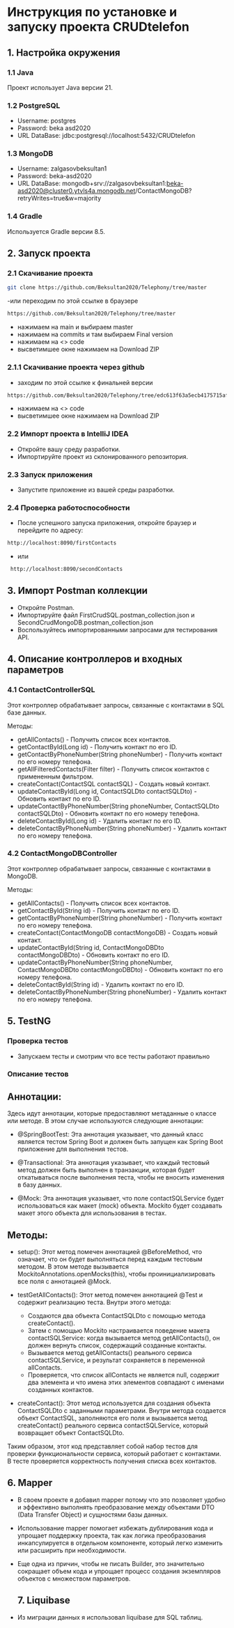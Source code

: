 # Инструкция по установке и запуску проекта CRUDtelefon

## 1. Настройка окружения

### 1.1 Java
Проект использует Java версии 21.

### 1.2 PostgreSQL
- Username: postgres
- Password: beka asd2020
- URL DataBase: jdbc:postgresql://localhost:5432/CRUDtelefon

### 1.3 MongoDB
- Username: zalgasovbeksultan1
- Password: beka-asd2020
- URL DataBase: mongodb+srv://zalgasovbeksultan1:beka-asd2020@cluster0.ytvls4a.mongodb.net/ContactMongoDB?retryWrites=true&w=majority

### 1.4 Gradle
Используется Gradle версии 8.5.

## 2. Запуск проекта

### 2.1 Скачивание проекта
```bash
git clone https://github.com/Beksultan2020/Telephony/tree/master
```
-или переходим по этой ссылке в браузере
```bash
https://github.com/Beksultan2020/Telephony/tree/master
```
- нажимаем на main и выбираем master
- нажимаем на commits и там выбираем Final version
- нажимаем на <> code
- высветимшее окне нажимаем на Download ZIP

### 2.1.1 Скачивание проекта через github
- заходим по этой ссылке к финальней версии
```bash
https://github.com/Beksultan2020/Telephony/tree/edc613f63a5ecb4175715af87f247842f5c3e0d2
```
- нажимаем на <> code
- высветимшее окне нажимаем на Download ZIP


### 2.2 Импорт проекта в IntelliJ IDEA
- Откройте вашу среду разработки.
- Импортируйте проект из склонированного репозитория.

### 2.3 Запуск приложения
- Запустите приложение из вашей среды разработки.

### 2.4 Проверка работоспособности
- После успешного запуска приложения, откройте браузер и перейдите по адресу:
```bash
http://localhost:8090/firstContacts
```
- или
```bash
 http://localhost:8090/secondContacts
```

## 3. Импорт Postman коллекции
- Откройте Postman.
- Импортируйте файл FirstCrudSQL.postman_collection.json и SecondCrudMongoDB.postman_collection.json
- Воспользуйтесь импортированными запросами для тестирования API.

## 4. Описание контроллеров и входных параметров

### 4.1 ContactControllerSQL

Этот контроллер обрабатывает запросы, связанные с контактами в SQL базе данных.

Методы:
- getAllContacts() - Получить список всех контактов.
- getContactById(Long id) - Получить контакт по его ID.
- getContactByPhoneNumber(String phoneNumber) - Получить контакт по его номеру телефона.
- getAllFilteredContacts(Filter filter) - Получить список контактов с примененным фильтром.
- createContact(ContactSQL contactSQL) - Создать новый контакт.
- updateContactById(Long id, ContactSQLDto contactSQLDto) - Обновить контакт по его ID.
- updateContactByPhoneNumber(String phoneNumber, ContactSQLDto contactSQLDto) - Обновить контакт по его номеру телефона.
- deleteContactById(Long id) - Удалить контакт по его ID.
- deleteContactByPhoneNumber(String phoneNumber) - Удалить контакт по его номеру телефона.

### 4.2 ContactMongoDBController

Этот контроллер обрабатывает запросы, связанные с контактами в MongoDB.

Методы:
- getAllContacts() - Получить список всех контактов.
- getContactById(String id) - Получить контакт по его ID.
- getContactByPhoneNumber(String phoneNumber) - Получить контакт по его номеру телефона.
- createContact(ContactMongoDB contactMongoDB) - Создать новый контакт.
- updateContactById(String id, ContactMongoDBDto contactMongoDBDto) - Обновить контакт по его ID.
- updateContactByPhoneNumber(String phoneNumber, ContactMongoDBDto contactMongoDBDto) - Обновить контакт по его номеру телефона.
- deleteContactById(String id) - Удалить контакт по его ID.
- deleteContactByPhoneNumber(String phoneNumber) - Удалить контакт по его номеру телефона.

## 5. TestNG

### Проверка тестов

- Запускаем тесты и смотрим что все тесты работают правильно

### Описание тестов

## Аннотации:

Здесь идут аннотации, которые предоставляют метаданные о классе или методе. В этом случае используются следующие аннотации:

- @SpringBootTest: Эта аннотация указывает, что данный класс является тестом Spring Boot и должен быть запущен как Spring Boot приложение для выполнения тестов.

- @Transactional: Эта аннотация указывает, что каждый тестовый метод должен быть выполнен в транзакции, которая будет откатываться после выполнения теста, чтобы не вносить изменения в базу данных.

- @Mock: Эта аннотация указывает, что поле contactSQLService будет использоваться как макет (mock) объекта. Mockito будет создавать макет этого объекта для использования в тестах.

## Методы:

- setup(): Этот метод помечен аннотацией @BeforeMethod, что означает, что он будет выполняться перед каждым тестовым методом. В этом методе вызывается MockitoAnnotations.openMocks(this), чтобы проинициализировать все поля с аннотацией @Mock.

- testGetAllContacts(): Этот метод помечен аннотацией @Test и содержит реализацию теста. Внутри этого метода:

    - Создаются два объекта ContactSQLDto с помощью метода createContact().
    - Затем с помощью Mockito настраивается поведение макета contactSQLService: когда вызывается метод getAllContacts(), он должен вернуть список, содержащий созданные контакты.
    - Вызывается метод getAllContacts() реального сервиса contactSQLService, и результат сохраняется в переменной allContacts.
    - Проверяется, что список allContacts не является null, содержит два элемента и что имена этих элементов совпадают с именами созданных контактов.

- createContact(): Этот метод используется для создания объекта ContactSQLDto с заданными параметрами. Внутри метода создается объект ContactSQL, заполняются его поля и вызывается метод createContact() реального сервиса contactSQLService, который возвращает объект ContactSQLDto.

Таким образом, этот код представляет собой набор тестов для проверки функциональности сервиса, который работает с контактами. В тесте проверяется корректность получения списка всех контактов.

## 6. Mapper

- В своем проекте я добавил mapper потому что это позволяет удобно и эффективно выполнять преобразование между объектами DTO (Data Transfer Object) и сущностями базы данных.
- Использование mapper помогает избежать дублирования кода и упрощает поддержку проекта, так как логика преобразования инкапсулируется в отдельном компоненте, который легко изменить или расширить при необходимости.
- Еще одна из причин, чтобы не писать Builder, это значительно сокращает объем кода и упрощает процесс создания экземпляров объектов с множеством параметров.

  ## 7. Liquibase
- Из миграции данных я использовал liquibase для SQL таблиц.
